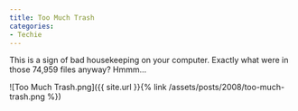 ```yaml
---
title: Too Much Trash
categories:
- Techie
---
```


This is a sign of bad housekeeping on your computer. Exactly what were in those 74,959 files anyway? Hmmm...

![Too Much Trash.png]({{ site.url }}{% link /assets/posts/2008/too-much-trash.png %})
